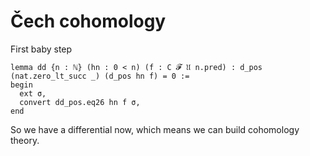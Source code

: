 # Čech cohomology

First baby step

```lean
lemma dd {n : ℕ} (hn : 0 < n) (f : C 𝓕 𝔘 n.pred) : d_pos (nat.zero_lt_succ _) (d_pos hn f) = 0 :=
begin
  ext σ,
  convert dd_pos.eq26 hn f σ,
end
```

So we have a differential now, which means we can build cohomology theory.
